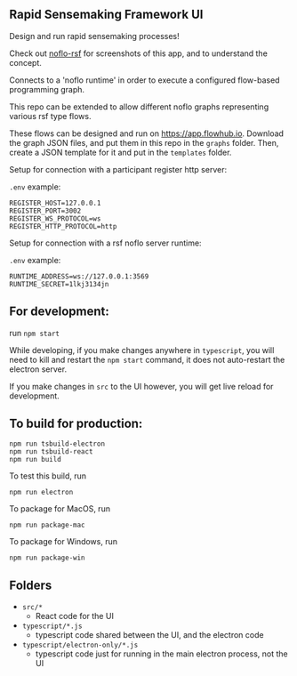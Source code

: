## Rapid Sensemaking Framework UI

Design and run rapid sensemaking processes!

Check out [noflo-rsf](https://github.com/rapid-sensemaking-framework/noflo-rsf/blob/master/README.md) for screenshots of this app, and to understand the concept.

Connects to a 'noflo runtime' in order to execute a configured flow-based programming graph.

This repo can be extended to allow different noflo graphs representing various rsf type flows.

These flows can be designed and run on https://app.flowhub.io. Download the graph JSON files, and put them in this repo in the `graphs` folder. Then, create a JSON template for it and put in the `templates` folder.


Setup for connection with a participant register http server:

`.env` example:
```
REGISTER_HOST=127.0.0.1
REGISTER_PORT=3002
REGISTER_WS_PROTOCOL=ws
REGISTER_HTTP_PROTOCOL=http
```

Setup for connection with a rsf noflo server runtime:

`.env` example:
```
RUNTIME_ADDRESS=ws://127.0.0.1:3569
RUNTIME_SECRET=1lkj3134jn
```


## For development:

run `npm start`

While developing, if you make changes anywhere in `typescript`, you will need to kill and restart the `npm start` command, it does not auto-restart the electron server.

If you make changes in `src` to the UI however, you will get live reload for development.

## To build for production:
```
npm run tsbuild-electron
npm run tsbuild-react
npm run build
```

To test this build, run
```
npm run electron
```

To package for MacOS, run
```
npm run package-mac
```

To package for Windows, run
```
npm run package-win
```

## Folders

- `src/*`
  - React code for the UI
- `typescript/*.js`
  - typescript code shared between the UI, and the electron code
- `typescript/electron-only/*.js`
  - typescript code just for running in the main electron process, not the UI
